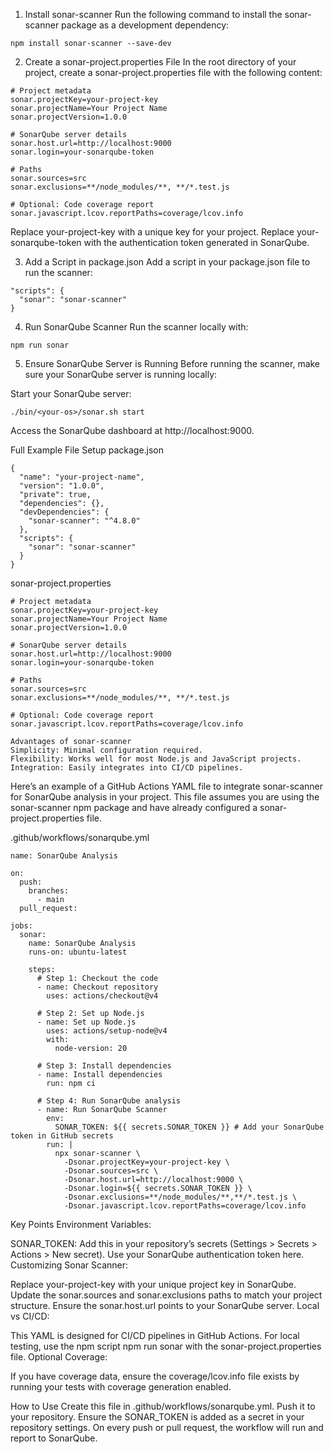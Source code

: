 1. Install sonar-scanner
Run the following command to install the sonar-scanner package as a development dependency:

```
npm install sonar-scanner --save-dev

```

2. Create a sonar-project.properties File
In the root directory of your project, create a sonar-project.properties file with the following content:

```
# Project metadata
sonar.projectKey=your-project-key
sonar.projectName=Your Project Name
sonar.projectVersion=1.0.0

# SonarQube server details
sonar.host.url=http://localhost:9000
sonar.login=your-sonarqube-token

# Paths
sonar.sources=src
sonar.exclusions=**/node_modules/**, **/*.test.js

# Optional: Code coverage report
sonar.javascript.lcov.reportPaths=coverage/lcov.info

```

Replace your-project-key with a unique key for your project.
Replace your-sonarqube-token with the authentication token generated in SonarQube.

3. Add a Script in package.json
Add a script in your package.json file to run the scanner:


```
"scripts": {
  "sonar": "sonar-scanner"
}

```

4. Run SonarQube Scanner
Run the scanner locally with:


```
npm run sonar

```


5. Ensure SonarQube Server is Running
Before running the scanner, make sure your SonarQube server is running locally:

Start your SonarQube server:

```
./bin/<your-os>/sonar.sh start

```

Access the SonarQube dashboard at http://localhost:9000.



Full Example File Setup
package.json

```
{
  "name": "your-project-name",
  "version": "1.0.0",
  "private": true,
  "dependencies": {},
  "devDependencies": {
    "sonar-scanner": "^4.8.0"
  },
  "scripts": {
    "sonar": "sonar-scanner"
  }
}
```


sonar-project.properties

```
# Project metadata
sonar.projectKey=your-project-key
sonar.projectName=Your Project Name
sonar.projectVersion=1.0.0

# SonarQube server details
sonar.host.url=http://localhost:9000
sonar.login=your-sonarqube-token

# Paths
sonar.sources=src
sonar.exclusions=**/node_modules/**, **/*.test.js

# Optional: Code coverage report
sonar.javascript.lcov.reportPaths=coverage/lcov.info
```
```
Advantages of sonar-scanner
Simplicity: Minimal configuration required.
Flexibility: Works well for most Node.js and JavaScript projects.
Integration: Easily integrates into CI/CD pipelines.
```


Here’s an example of a GitHub Actions YAML file to integrate sonar-scanner for SonarQube analysis in your project. This file assumes you are using the sonar-scanner npm package and have already configured a sonar-project.properties file.

.github/workflows/sonarqube.yml


```
name: SonarQube Analysis

on:
  push:
    branches:
      - main
  pull_request:

jobs:
  sonar:
    name: SonarQube Analysis
    runs-on: ubuntu-latest

    steps:
      # Step 1: Checkout the code
      - name: Checkout repository
        uses: actions/checkout@v4

      # Step 2: Set up Node.js
      - name: Set up Node.js
        uses: actions/setup-node@v4
        with:
          node-version: 20

      # Step 3: Install dependencies
      - name: Install dependencies
        run: npm ci

      # Step 4: Run SonarQube analysis
      - name: Run SonarQube Scanner
        env:
          SONAR_TOKEN: ${{ secrets.SONAR_TOKEN }} # Add your SonarQube token in GitHub secrets
        run: |
          npx sonar-scanner \
            -Dsonar.projectKey=your-project-key \
            -Dsonar.sources=src \
            -Dsonar.host.url=http://localhost:9000 \
            -Dsonar.login=${{ secrets.SONAR_TOKEN }} \
            -Dsonar.exclusions=**/node_modules/**,**/*.test.js \
            -Dsonar.javascript.lcov.reportPaths=coverage/lcov.info
```


Key Points
Environment Variables:

SONAR_TOKEN: Add this in your repository’s secrets (Settings > Secrets > Actions > New secret). Use your SonarQube authentication token here.
Customizing Sonar Scanner:

Replace your-project-key with your unique project key in SonarQube.
Update the sonar.sources and sonar.exclusions paths to match your project structure.
Ensure the sonar.host.url points to your SonarQube server.
Local vs CI/CD:

This YAML is designed for CI/CD pipelines in GitHub Actions.
For local testing, use the npm script npm run sonar with the sonar-project.properties file.
Optional Coverage:

If you have coverage data, ensure the coverage/lcov.info file exists by running your tests with coverage generation enabled.


How to Use
Create this file in .github/workflows/sonarqube.yml.
Push it to your repository.
Ensure the SONAR_TOKEN is added as a secret in your repository settings.
On every push or pull request, the workflow will run and report to SonarQube.